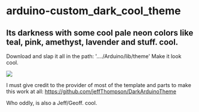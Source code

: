 # arduino-custom_dark_cool_theme
Its darkness with some cool pale neon colors like teal, pink, amethyst, lavender and stuff. cool.
-------------------------------------------------------------------------------------------------
Download and slap it all in the path: '..../Arduino/lib/theme'
Make it look cool.

<img src="https://github.com/geoffllewellyn/arduino-custom_dark_cool_theme/blob/master/arduino-custom_dark_cool_theme.png?raw=true">

I must give credit to the provider of most of the template and parts to make this work at all:
<a href="https://github.com/jeffThompson/DarkArduinoTheme" target="_blank">https://github.com/jeffThompson/DarkArduinoTheme</a>

Who oddly, is also a Jeff/Geoff. cool.
